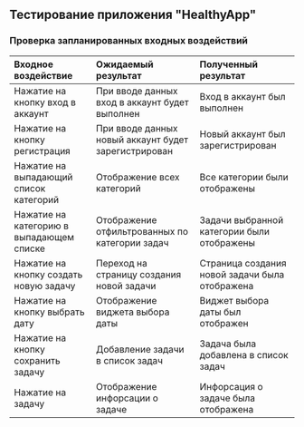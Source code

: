 ## Тестирование приложения "HealthyApp"

### Проверка запланированных входных воздействий

| Входное воздействие | Ожидаемый результат | Полученный результат |
|:---|:---|:---|
| Нажатие на кнопку вход в аккаунт | При вводе данных вход в аккаунт будет выполнен | Вход в аккаунт был выполнен |
| Нажатие на кнопку регистрация | При вводе данных новый аккаунт будет зарегистрирован | Новый аккаунт был зарегистрирован |
| Нажатие на выпадающий список категорий | Отображение всех категорий | Все категории были отображены |
| Нажатие на категорию в выпадающем списке | Отображение отфильтрованных по категории задач | Задачи выбранной категории были отображены |
| Нажатие на кнопку создать новую задачу | Переход на страницу создания новой задачи | Страница создания новой задачи была отображена |
| Нажатие на кнопку выбрать дату | Отображение виджета выбора даты | Виджет выбора даты был отображен |
| Нажатие на кнопку сохранить задачу | Добавление задачи в список задач | Задача была добавлена в список задач |
| Нажатие на задачу | Отображение инфорсации о задаче | Инфорсация о задаче была отображена |
